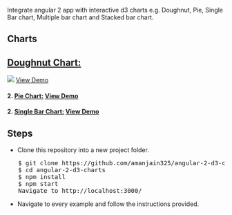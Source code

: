 Integrate angular 2 app with interactive d3 charts e.g. Doughnut, Pie, Single Bar chart, Multiple bar chart and Stacked bar chart.

<h2>Charts</h2>
<h2><a href="https://github.com/amanjain325/angular-2-d3-charts/tree/master/src/app/doughnut-chart">Doughnut Chart:</a></h2>
<img src="https://raw.githubusercontent.com/amanjain325/angular-2-d3-charts/master/src/assets/img/donut-chart-example.png" />
<a href="https://embed.plnkr.co/yb7541/">View Demo</a>

<h4>2. <a href="https://github.com/amanjain325/angular-2-d3-charts/tree/master/src/app/pie-chart">Pie Chart:</a>
 <a href="https://embed.plnkr.co/i3qi1z/">View Demo</a>
</h4>
<h4>2. <a href="https://github.com/amanjain325/angular-2-d3-charts/tree/master/src/app/single-bar-chart">Single Bar Chart:</a>
 <a href="https://embed.plnkr.co/i3qi1z/">View Demo</a>
</h4>


<h2>Steps</h2>
<ul>
  <li>Clone this repository into a new project folder.</li>
  </ul>
<pre>   $ git clone https://github.com/amanjain325/angular-2-d3-charts.git
   $ cd angular-2-d3-charts
   $ npm install
   $ npm start
   Navigate to http://localhost:3000/</pre>
   <ul>
  <li> Navigate to every example and follow the instructions provided.</li>
</ul>
